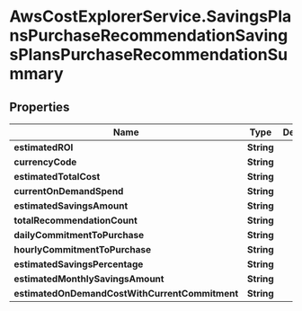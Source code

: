 # AwsCostExplorerService.SavingsPlansPurchaseRecommendationSavingsPlansPurchaseRecommendationSummary

## Properties

Name | Type | Description | Notes
------------ | ------------- | ------------- | -------------
**estimatedROI** | **String** |  | [optional] 
**currencyCode** | **String** |  | [optional] 
**estimatedTotalCost** | **String** |  | [optional] 
**currentOnDemandSpend** | **String** |  | [optional] 
**estimatedSavingsAmount** | **String** |  | [optional] 
**totalRecommendationCount** | **String** |  | [optional] 
**dailyCommitmentToPurchase** | **String** |  | [optional] 
**hourlyCommitmentToPurchase** | **String** |  | [optional] 
**estimatedSavingsPercentage** | **String** |  | [optional] 
**estimatedMonthlySavingsAmount** | **String** |  | [optional] 
**estimatedOnDemandCostWithCurrentCommitment** | **String** |  | [optional] 


